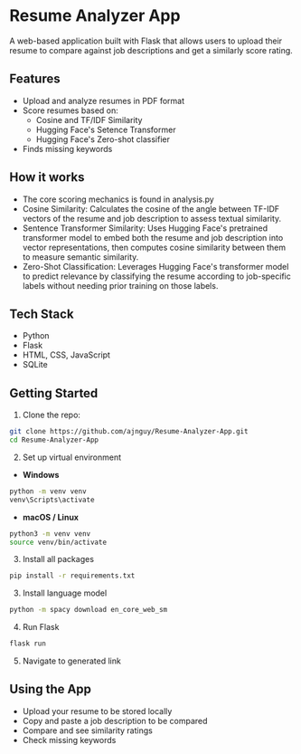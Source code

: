 # Resume Analyzer App

A web-based application built with Flask that allows users to upload their resume to compare against job descriptions and get a similarly score rating.

## Features

- Upload and analyze resumes in PDF format
- Score resumes based on:
  - Cosine and TF/IDF Similarity
  - Hugging Face's Setence Transformer
  - Hugging Face's Zero-shot classifier
- Finds missing keywords

## How it works

- The core scoring mechanics is found in analysis.py
- Cosine Similarity: Calculates the cosine of the angle between TF-IDF vectors of the resume and job description to assess textual similarity.
- Sentence Transformer Similarity: Uses Hugging Face's pretrained transformer model to embed both the resume and job description into vector representations, then computes cosine similarity between them to measure semantic similarity.
- Zero-Shot Classification: Leverages Hugging Face's transformer model to predict relevance by classifying the resume according to job-specific labels without needing prior training on those labels.

## Tech Stack

- Python
- Flask
- HTML, CSS, JavaScript
- SQLite

## Getting Started

1. Clone the repo:
```bash
git clone https://github.com/ajnguy/Resume-Analyzer-App.git
cd Resume-Analyzer-App
```
2. Set up virtual environment
- **Windows**  
```bash
python -m venv venv
venv\Scripts\activate
```
- **macOS / Linux**   
```bash
python3 -m venv venv
source venv/bin/activate
```
3. Install all packages  
```bash
pip install -r requirements.txt
```
3. Install language model
```bash
python -m spacy download en_core_web_sm
```
4. Run Flask
```bash
flask run
```
5. Navigate to generated link

## Using the App
- Upload your resume to be stored locally
- Copy and paste a job description to be compared
- Compare and see similarity ratings
- Check missing keywords


